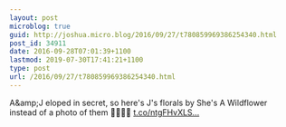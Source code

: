 ```yaml
---
layout: post
microblog: true
guid: http://joshua.micro.blog/2016/09/27/t780859969386254340.html
post_id: 34911
date: 2016-09-28T07:01:39+1100
lastmod: 2019-07-30T17:41:21+1100
type: post
url: /2016/09/27/t780859969386254340.html
---
```

A&amp;amp;J eloped in secret, so here's J's florals by She's A Wildflower instead of a photo of them 🌺🎉😁💯 [t.co/ntgFHvXLS...](https://t.co/ntgFHvXLSq)

